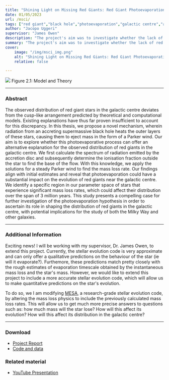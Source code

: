 ```yaml
---
title: "Shining Light on Missing Red Giants: Red Giant Photoevaporation in the Galactic Centre" 
date: 01/05/2023
url: /msci/
tags: ["red giant","black hole","photoevaporation","galactic centre","astrophysics","stellar evolution"]
author: "Jacopo Uggeri"
supervisor: "James Owen"
description: "The project's aim was to investigate whether the lack of red giant stars at the center of the Galaxy could be explained by evaporation caused by radiation coming from the accretion disk of the central supermassive black hole." 
summary: "The project's aim was to investigate whether the lack of red giant stars at the center of the Galaxy could be explained by evaporation caused by radiation coming from the accretion disk of the central supermassive black hole. Our results provided promising evidence that photoevaporation can indeed significantly alter a red giant's evolutionary course." 
cover:
    image: "/img/msci_img.png"
    alt: "Shining Light on Missing Red Giants: Red Giant Photoevaporation in the Galactic Centre"
    relative: false

---
```


![](/img/msci_img.png)
Figure 2.1: Model and Theory

---

### Abstract

The observed distribution of red giant stars in the galactic centre deviates from the cusp-like arrangement predicted by theoretical and computational models. Existing explanations have thus far proven insufficient to account for this discrepancy. In this thesis, we propose a novel mechanism, wherein radiation from an accreting supermassive black hole heats the outer layers of these stars, causing them to eject mass in the form of a Parker wind. Our aim is to explore whether this photoevaporative process can offer an alternative explanation for the observed distribution of red giants in the galactic centre. We first calculate the spectrum of radiation emitted by the accretion disc and subsequently determine the ionisation fraction outside the star to find the base of the flow. With this knowledge, we apply the solutions for a steady Parker wind to find the mass loss rate. Our findings align with initial estimates and reveal that photoevaporation could have a substantial impact on the evolution of red giants near the galactic centre. We identify a specific region in our parameter space of stars that experience significant mass loss rates, which could affect their distribution over the span of 3 million years. This study presents a compelling case for further investigation of the photoevaporation hypothesis in order to ascertain its role in shaping the distribution of red giants in the galactic centre, with potential implications for the study of both the Milky Way and other galaxies.

---

### Additional Information
Exciting news! I will be working with my supervisor, Dr. James Owen, to extend this project. Currently, the stellar evolution code is very approximate and can only offer a qualitative predictions on the behaviour of the star (ie will it evaporate?). Furthemore, these predictions match pretty closely with the rough estimates of evaporation timescale obtained by the instantaneous mass loss and the star's mass. However, we would like to extend this project to include a more accurate stellar evolution code, which will allow us to make quantitative predictions on the star's evolution.
     
To do so, we I am modifying [MESA](https://docs.mesastar.org/), a research-grade stellar evolution code, by altering the mass loss physics to include the previously calculated mass loss rates. This will allow us to get much more precise answers to questions such as: how much mass will the star lose? How will this affect its evolution? How will this affect its distribution in the galactic centre?

---

### Download

+ [Project Report](/docs/msci.pdf)
+ [Code and data](https://github.com/jacopouggeri/red_giant_photoevaporation)

### Related material

+ [YouTube Presentation](https://www.youtube.com/watch?v=DIE3EIqZb9M&t=18s)
